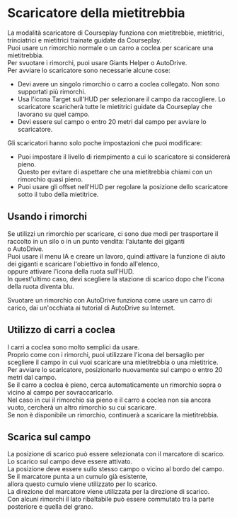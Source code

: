 # Scaricatore della mietitrebbia
  
La modalità scaricatore di Courseplay funziona con mietitrebbie, mietitrici, trinciatrici e mietitrici trainate guidate da Courseplay.  
Puoi usare un rimorchio normale o un carro a coclea per scaricare una mietitrebbia.  
Per svuotare i rimorchi, puoi usare Giants Helper o AutoDrive.  
Per avviare lo scaricatore sono necessarie alcune cose:  

- Devi avere un singolo rimorchio o carro a coclea collegato. Non sono supportati più rimorchi.  
- Usa l'icona Target sull'HUD per selezionare il campo da raccogliere. Lo scaricatore scaricherà tutte le mietitrici guidate da Courseplay che lavorano su quel campo.  
- Devi essere sul campo o entro 20 metri dal campo per avviare lo scaricatore.  
  
Gli scaricatori hanno solo poche impostazioni che puoi modificare:  

- Puoi impostare il livello di riempimento a cui lo scaricatore si considererà pieno.   
Questo per evitare di aspettare che una mietitrebbia chiami con un rimorchio quasi pieno.  
- Puoi usare gli offset nell'HUD per regolare la posizione dello scaricatore sotto il tubo della mietitrice.  
  


## Usando i rimorchi

  
Se utilizzi un rimorchio per scaricare, ci sono due modi per trasportare il raccolto in un silo o in un punto vendita: l'aiutante dei giganti  
o AutoDrive.  
Puoi usare il menu IA e creare un lavoro, quindi attivare la funzione di aiuto dei giganti e scaricare l'obiettivo in fondo all'elenco,   
oppure attivare l'icona della ruota sull'HUD.  
In quest'ultimo caso, devi scegliere la stazione di scarico dopo che l'icona della ruota diventa blu.  
  
Svuotare un rimorchio con AutoDrive funziona come usare un carro di carico, dai un'occhiata ai tutorial di AutoDrive su Internet.  


## Utilizzo di carri a coclea

  
I carri a coclea sono molto semplici da usare.  
Proprio come con i rimorchi, puoi utilizzare l'icona del bersaglio per scegliere il campo in cui vuoi scaricare una mietitrebbia o una mietitrice.  
Per avviare lo scaricatore, posizionarlo nuovamente sul campo o entro 20 metri dal campo.  
Se il carro a coclea è pieno, cerca automaticamente un rimorchio sopra o vicino al campo per sovraccaricarlo.  
Nel caso in cui il rimorchio sia pieno e il carro a coclea non sia ancora vuoto, cercherà un altro rimorchio su cui scaricare.  
Se non è disponibile un rimorchio, continuerà a scaricare la mietitrebbia.  


## Scarica sul campo

  
La posizione di scarico può essere selezionata con il marcatore di scarico.  
Lo scarico sul campo deve essere attivato.  
La posizione deve essere sullo stesso campo o vicino al bordo del campo.  
Se il marcatore punta a un cumulo già esistente,  
allora questo cumulo viene utilizzato per lo scarico.  
La direzione del marcatore viene utilizzata per la direzione di scarico.  
Con alcuni rimorchi il lato ribaltabile può essere commutato tra la parte posteriore e quella del grano.  


